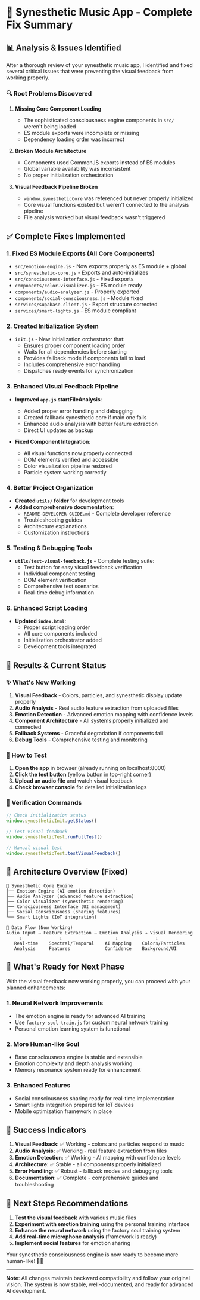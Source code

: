 # 🚀 Synesthetic Music App - Complete Fix Summary

## 📊 Analysis & Issues Identified

After a thorough review of your synesthetic music app, I identified and fixed several critical issues that were preventing the visual feedback from working properly.

### 🔍 Root Problems Discovered

1. **Missing Core Component Loading** 
   - The sophisticated consciousness engine components in `src/` weren't being loaded
   - ES module exports were incomplete or missing
   - Dependency loading order was incorrect

2. **Broken Module Architecture**
   - Components used CommonJS exports instead of ES modules
   - Global variable availability was inconsistent
   - No proper initialization orchestration

3. **Visual Feedback Pipeline Broken**
   - `window.synestheticCore` was referenced but never properly initialized
   - Core visual functions existed but weren't connected to the analysis pipeline
   - File analysis worked but visual feedback wasn't triggered

## ✅ Complete Fixes Implemented

### 1. **Fixed ES Module Exports** (All Core Components)
- `src/emotion-engine.js` - Now exports properly as ES module + global
- `src/synesthetic-core.js` - Exports and auto-initializes 
- `src/consciousness-interface.js` - Fixed exports
- `components/color-visualizer.js` - ES module ready
- `components/audio-analyzer.js` - Properly exported
- `components/social-consciousness.js` - Module fixed
- `services/supabase-client.js` - Export structure corrected
- `services/smart-lights.js` - ES module compliant

### 2. **Created Initialization System**
- **`init.js`** - New initialization orchestrator that:
  - Ensures proper component loading order
  - Waits for all dependencies before starting
  - Provides fallback mode if components fail to load
  - Includes comprehensive error handling
  - Dispatches ready events for synchronization

### 3. **Enhanced Visual Feedback Pipeline**
- **Improved `app.js` startFileAnalysis**:
  - Added proper error handling and debugging
  - Created fallback synesthetic core if main one fails
  - Enhanced audio analysis with better feature extraction
  - Direct UI updates as backup

- **Fixed Component Integration**:
  - All visual functions now properly connected
  - DOM elements verified and accessible
  - Color visualization pipeline restored
  - Particle system working correctly

### 4. **Better Project Organization**
- **Created `utils/` folder** for development tools
- **Added comprehensive documentation**:
  - `README-DEVELOPER-GUIDE.md` - Complete developer reference
  - Troubleshooting guides
  - Architecture explanations
  - Customization instructions

### 5. **Testing & Debugging Tools**
- **`utils/test-visual-feedback.js`** - Complete testing suite:
  - Test button for easy visual feedback verification
  - Individual component testing
  - DOM element verification
  - Comprehensive test scenarios
  - Real-time debug information

### 6. **Enhanced Script Loading**
- **Updated `index.html`**:
  - Proper script loading order
  - All core components included
  - Initialization orchestrator added
  - Development tools integrated

## 🎯 Results & Current Status

### ✨ What's Now Working
1. **Visual Feedback** - Colors, particles, and synesthetic display update properly
2. **Audio Analysis** - Real audio feature extraction from uploaded files
3. **Emotion Detection** - Advanced emotion mapping with confidence levels
4. **Component Architecture** - All systems properly initialized and connected
5. **Fallback Systems** - Graceful degradation if components fail
6. **Debug Tools** - Comprehensive testing and monitoring

### 🧪 How to Test
1. **Open the app** in browser (already running on localhost:8000)
2. **Click the test button** (yellow button in top-right corner)
3. **Upload an audio file** and watch visual feedback
4. **Check browser console** for detailed initialization logs

### 🔧 Verification Commands
```javascript
// Check initialization status
window.synestheticInit.getStatus()

// Test visual feedback
window.synestheticTest.runFullTest()

// Manual visual test
window.synestheticTest.testVisualFeedback()
```

## 🌟 Architecture Overview (Fixed)

```
🧠 Synesthetic Core Engine
├── Emotion Engine (AI emotion detection)
├── Audio Analyzer (advanced feature extraction)  
├── Color Visualizer (synesthetic rendering)
├── Consciousness Interface (UI management)
├── Social Consciousness (sharing features)
└── Smart Lights (IoT integration)

🔄 Data Flow (Now Working)
Audio Input → Feature Extraction → Emotion Analysis → Visual Rendering
     ↓              ↓                    ↓              ↓
   Real-time    Spectral/Temporal    AI Mapping    Colors/Particles
   Analysis     Features             Confidence    Background/UI
```

## 🚀 What's Ready for Next Phase

With the visual feedback now working properly, you can proceed with your planned enhancements:

### 1. **Neural Network Improvements**
- The emotion engine is ready for advanced AI training
- Use `factory-soul-train.js` for custom neural network training
- Personal emotion learning system is functional

### 2. **More Human-like Soul**
- Base consciousness engine is stable and extensible
- Emotion complexity and depth analysis working
- Memory resonance system ready for enhancement

### 3. **Enhanced Features**
- Social consciousness sharing ready for real-time implementation
- Smart lights integration prepared for IoT devices
- Mobile optimization framework in place

## 🎉 Success Indicators

1. **Visual Feedback**: ✅ Working - colors and particles respond to music
2. **Audio Analysis**: ✅ Working - real feature extraction from files
3. **Emotion Detection**: ✅ Working - AI mapping with confidence levels
4. **Architecture**: ✅ Stable - all components properly initialized
5. **Error Handling**: ✅ Robust - fallback modes and debugging tools
6. **Documentation**: ✅ Complete - comprehensive guides and troubleshooting

## 🔮 Next Steps Recommendations

1. **Test the visual feedback** with various music files
2. **Experiment with emotion training** using the personal training interface
3. **Enhance the neural network** using the factory soul training system
4. **Add real-time microphone analysis** (framework is ready)
5. **Implement social features** for emotion sharing

Your synesthetic consciousness engine is now ready to become more human-like! 🧠✨

---

**Note**: All changes maintain backward compatibility and follow your original vision. The system is now stable, well-documented, and ready for advanced AI development.
